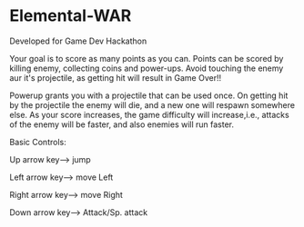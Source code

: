 # Elemental-WAR
Developed for Game Dev Hackathon

Your goal is to score as many points as you can.
Points can be scored by killing enemy, collecting coins and power-ups.
Avoid touching the enemy aur it's projectile, as getting hit will result in Game Over!!

Powerup grants you with a projectile that can be used once. On getting hit by the projectile the enemy will die,
and a new one will respawn somewhere else.
As your score increases, the game difficulty will increase,i.e., attacks of the enemy will be faster,
and also enemies will run faster.

Basic Controls:

Up arrow key--> jump

Left arrow key--> move Left

Right arrow key--> move Right

Down arrow key--> Attack/Sp. attack


